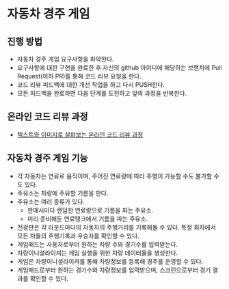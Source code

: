 # 자동차 경주 게임
## 진행 방법
* 자동차 경주 게임 요구사항을 파악한다.
* 요구사항에 대한 구현을 완료한 후 자신의 github 아이디에 해당하는 브랜치에 Pull Request(이하 PR)를 통해 코드 리뷰 요청을 한다.
* 코드 리뷰 피드백에 대한 개선 작업을 하고 다시 PUSH한다.
* 모든 피드백을 완료하면 다음 단계를 도전하고 앞의 과정을 반복한다.

## 온라인 코드 리뷰 과정
* [텍스트와 이미지로 살펴보는 온라인 코드 리뷰 과정](https://github.com/next-step/nextstep-docs/tree/master/codereview)

## 자동차 경주 게임 기능
* 각 자동차는 연료로 움직이며, 주어진 연료량에 따라 주행이 가능할 수도 불가할 수도 있다.
* 주유소는 차량에 주유할 기름을 판다.
* 주유소는 여러 종류가 있다.
  * 판매시마다 랜덤한 연료량으로 기름을 파는 주유소.
  * 미리 준비해둔 연료탱크에서 기름을 파는 주유소.
* 전광판은 각 라운드마다의 자동차의 주행거리를 기록해둘 수 있다. 특정 회차에서 모든 차들의 주행기록과 우승자를 확인할 수 있다. 
* 게임패드는 사용자로부터 원하는 차량 수와 경기수를 입력받는다.
* 차량이니셜라이져는 게임 실행을 위한 차량 데이터들을 생성한다.
* 게임은 차량이니셜라이져를 통해 차량정보를 등록해 경주를 운영할 수 있다.
* 게임패드로부터 원하는 경기수와 차량정보를 입력받으며, 스크린으로부터 경기 결과를 확인할 수 있다.